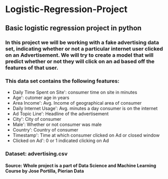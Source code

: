 # Logistic-Regression-Project
## Basic logistic regression project in python

### In this project we will be working with a fake advertising data set, indicating whether or not a particular internet user clicked on an Advertisement. We will try to create a model that will predict whether or not they will click on an ad based off the features of that user.

### This data set contains the following features:

* Daily Time Spent on Site': consumer time on site in minutes
* Age': cutomer age in years
* Area Income': Avg. Income of geographical area of consumer
* Daily Internet Usage': Avg. minutes a day consumer is on the internet
* Ad Topic Line': Headline of the advertisement
* City': City of consumer
* Male': Whether or not consumer was male
* Country': Country of consumer
* Timestamp': Time at which consumer clicked on Ad or closed window
* Clicked on Ad': 0 or 1 indicated clicking on Ad

### Dataset: advertising.csv

#### Source: Whole project is a part of Data Science and Machine Learning Course by Jose Portilla, Pierian Data
